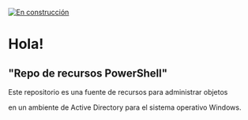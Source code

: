 [![En construcción](https://img.shields.io/badge/construyendo-8A2BE2)](https://github.com/psebass/code_pow)
<h1>Hola!</h1>
<h2>"Repo de recursos PowerShell" </h2>
<p>Este repositorio es una fuente de recursos para administrar objetos </p>
<p>en un ambiente de Active Directory para el sistema operativo Windows.</p>
